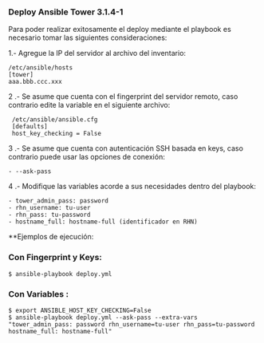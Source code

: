 ### Deploy Ansible Tower 3.1.4-1

Para poder realizar exitosamente el deploy mediante el playbook es necesario tomar las siguientes consideraciones:

1.- Agregue la IP del servidor al archivo del inventario:

    /etc/ansible/hosts
    [tower]
    aaa.bbb.ccc.xxx

2 .- Se asume que cuenta con el fingerprint del servidor remoto, caso contrario edite la variable en el siguiente archivo:

     /etc/ansible/ansible.cfg
     [defaults]
     host_key_checking = False
3 .- Se asume que cuenta con autenticación SSH basada en keys, caso contrario puede usar las opciones de conexión:

    - --ask-pass
4 .- Modifique las variables acorde a sus necesidades dentro del playbook:
                
    - tower_admin_pass: password
    - rhn_username: tu-user
    - rhn_pass: tu-password
    - hostname_full: hostname-full (identificador en RHN)

**Ejemplos de ejecución:

### Con Fingerprint y Keys:

    $ ansible-playbook deploy.yml
    
### Con Variables :
    
    $ export ANSIBLE_HOST_KEY_CHECKING=False
    $ ansible-playbook deploy.yml --ask-pass --extra-vars "tower_admin_pass: password rhn_username=tu-user rhn_pass=tu-password hostname_full: hostname-full"
